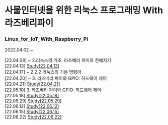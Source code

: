 # 사물인터넷을 위한 리눅스 프로그래밍 With 라즈베리파이

### Linux_for_IoT_With_Raspberry_Pi  

2022.04.02 ~  

[22.04.08] ~ 2.리눅스의 기초: 라즈베리 파이와 친해지기  
[22.04.13] <a href="https://www.notion.so/Study-22-04-13-3661bcfc9da2411a906fa1333c7b6139" target="_blank">Study[22.04.13]</a>   
[22.04.17] ~ 2.2.2 리눅스의 기본 명령어  
[22.04.20] ~ 3. 라즈베리 파이와 GPIO: 하드웨어 제어  
[22.04.21] <a href="https://www.notion.so/Study-22-04-21-16ad1a7214234d33a969b66f2f91b738" target="_blank">Study[22.04.21]</a>   
[22.05.10] 3. 라즈베리 파이와 GPIO: 하드웨어 제어  
[22.05.18] <a href="https://www.notion.so/Study-22-05-18-2dee6806840f440eadff124175628c80" target="_blank">Study[22.05.18]</a>  
[22.05.29] <a href="https://www.notion.so/Study-22-05-18-2dee6806840f440eadff124175628c80" target="_blank">Study[22.05.29]</a>  
[22.06.12] <a href="https://www.notion.so/Study-22-06-12-291cb69c7df9422a82b73324e34736dc" target="_blank">Study[22.06.12]</a>  
[22.06.15] <a href="https://www.notion.so/Study-22-06-15-cda0330d3e00440392c2b4bc17cbc500" target="_blank">Study[22.06.15]</a>  
[22.06.22] <a href="https://www.notion.so/Study-22-06-22-241d733e70c540769ff55c4ee0fd551b" target="_blank">Study[22.06.22]</a>  
